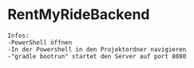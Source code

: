 # RentMyRideBackend

```
Infos:
-PowerShell öffnen
-In der Powershell in den Projektordner navigieren
-"gradle bootrun" startet den Server auf port 8080
```
